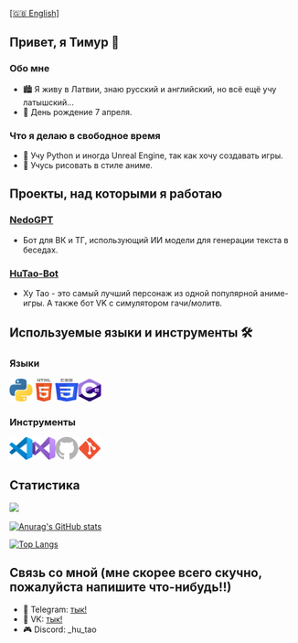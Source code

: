 [[🇬🇧 English]](README.md)

## Привет, я Тимур 👋

### Обо мне
- 🏙 Я живу в Латвии, знаю русский и английский, но всё ещё учу латышский...
- 🎂 День рождение 7 апреля.

### Что я делаю в свободное время
- 🌱 Учу Python и иногда Unreal Engine, так как хочу создавать игры.
- 🎨 Учусь рисовать в стиле аниме.

## Проекты, над которыми я работаю

### [NedoGPT](https://github.com/F1zzTao/NedoGPT)
- Бот для ВК и ТГ, использующий ИИ модели для генерации текста в беседах.

### [HuTao-Bot](https://github.com/we-love-hu-tao/HuTao-Bot)
- Ху Тао - это самый лучший персонаж из одной популярной аниме-игры. А также бот VK с симулятором гачи/молитв.

## Используемые языки и инструменты 🛠

### Языки
<img align="left" alt="Python" width="40px" height="40px" src="images/python.svg" />
<img align="left" alt="HTML" width="40px" height="40px" src="images/html5.svg" />
<img align="left" alt="CSS" width="40px" height="40px" src="images/css.svg" />
<img alt="C#" width="40px" height="40px" src="images/csharp.svg" />

### Инструменты
<img align="left" alt="Visual Studio Code" width="40px" height="40px" src="images/vscode.svg" />
<img align="left" alt="Visual Studio" width="40px" height="40px" src="images/vs.svg" />
<img align="left" alt="GitHub" width="40px" height="40px" src="images/github.svg" />
<img alt="Git" width="40px" height="40px" src="images/git.svg" />

## Статистика
<img src="https://count.getloli.com/get/@:f1zztao?theme=moebooru"><br>

[![Anurag's GitHub stats](https://github-readme-stats.vercel.app/api?username=F1zzTao&show_icons=true&theme=tokyonight)](https://github.com/anuraghazra/github-readme-stats)

[![Top Langs](https://github-readme-stats.vercel.app/api/top-langs/?username=F1zzTao&layout=compact&theme=tokyonight)](https://github.com/anuraghazra/github-readme-stats)

## Связь со мной (мне скорее всего скучно, пожалуйста напишите что-нибудь!!)
- 📱 Telegram: [тык!](https://t.me/F1zzTao)
- 💬 VK: [тык!](https://vk.com/id322615766)
- 🎮 Discord: _hu_tao
